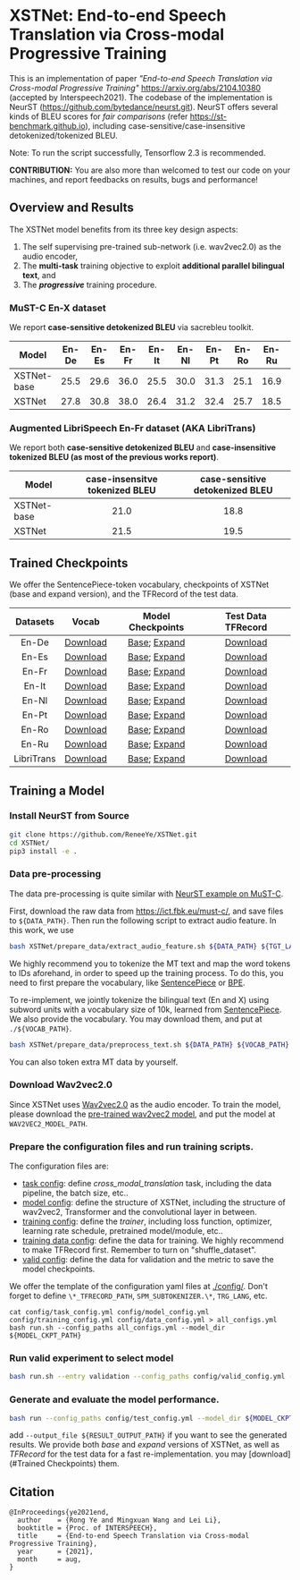 # XSTNet: End-to-end Speech Translation via Cross-modal Progressive Training
This is an implementation of paper 
*"End-to-end Speech Translation via Cross-modal Progressive Training"* 
https://arxiv.org/abs/2104.10380 (accepted by Interspeech2021).
The codebase of the implementation is NeurST (https://github.com/bytedance/neurst.git).
NeurST offers several kinds of BLEU scores for *fair comparisons* (refer https://st-benchmark.github.io), 
including case-sensitive/case-insensitive detokenized/tokenized BLEU.

Note: To run the script successfully, Tensorflow 2.3 is recommended. 

**CONTRIBUTION:**
You are also more than welcomed to test our code on your machines, and report feedbacks on results, bugs and performance!


## Overview and Results
The XSTNet model benefits from its three key design aspects:
1. The self supervising pre-trained sub-network (i.e. wav2vec2.0) as the audio encoder, 
2. The **multi-task** training objective to exploit **additional parallel bilingual text**, and 
3. The ***progressive*** training procedure.

### MuST-C En-X dataset
We report **case-sensitive detokenized BLEU** via sacrebleu toolkit.


| Model      | En-De | En-Es | En-Fr | En-It | En-Nl | En-Pt | En-Ro | En-Ru | Avg.  |
| ---------- |:-----:|:-----:|:-----:|:-----:|:-----:|:-----:|:-----:|:-----:|:-----:|
|XSTNet-base |	25.5 | 29.6  | 36.0  | 25.5  | 30.0  | 31.3  | 25.1  | 16.9  | 29.0  |
|XSTNet	     |  27.8 | 30.8  | 38.0  | 26.4  | 31.2  | 32.4  | 25.7  | 18.5  | 30.3  |

### Augmented LibriSpeech En-Fr dataset (AKA LibriTrans)
We report both **case-sensitive detokenized BLEU** and **case-insensitive tokenized BLEU (as most of the previous works report)**.

| Model      | case-insensitve tokenized BLEU  | case-sensitive detokenized BLEU |
| ---------- | :-----------------------------: | :------------------------------:| 
|XSTNet-base |	             21.0              |               18.8              |
|XSTNet	     |               21.5              |               19.5              |

## Trained Checkpoints
We offer the SentencePiece-token vocabulary, checkpoints of XSTNet (base and expand version), and the TFRecord of the test data.

| **Datasets** |  **Vocab**  | **Model Checkpoints** | **Test Data TFRecord** |
|:--------:|:-------:|:----------:| :--------:|
| En-De    | [Download](http://lf3-nlp-opensource.bytetos.com/obj/nlp-opensource/interspeech2021/xstnet/mustc_en-de/vocab.zip)  |  [Base](http://lf3-nlp-opensource.bytetos.com/obj/nlp-opensource/interspeech2021/xstnet/mustc_en-de/xstnet_base.zip); [Expand](http://lf3-nlp-opensource.bytetos.com/obj/nlp-opensource/interspeech2021/xstnet/mustc_en-de/xstnet_expand.zip)  | [Download](http://lf3-nlp-opensource.bytetos.com/obj/nlp-opensource/interspeech2021/xstnet/mustc_en-de/tst-COMMON.tfrecords-00000-of-00001) |
| En-Es    | [Download](http://lf3-nlp-opensource.bytetos.com/obj/nlp-opensource/interspeech2021/xstnet/mustc_en-es/vocab.zip)  |  [Base](http://lf3-nlp-opensource.bytetos.com/obj/nlp-opensource/interspeech2021/xstnet/mustc_en-es/xstnet_base.zip); [Expand](http://lf3-nlp-opensource.bytetos.com/obj/nlp-opensource/interspeech2021/xstnet/mustc_en-es/xstnet_expand.zip)  | [Download](http://lf3-nlp-opensource.bytetos.com/obj/nlp-opensource/interspeech2021/xstnet/mustc_en-es/tst-COMMON.tfrecords-00000-of-00001) |
| En-Fr    | [Download](http://lf3-nlp-opensource.bytetos.com/obj/nlp-opensource/interspeech2021/xstnet/mustc_en-fr/vocab.zip)  |  [Base](http://lf3-nlp-opensource.bytetos.com/obj/nlp-opensource/interspeech2021/xstnet/mustc_en-fr/xstnet_base.zip); [Expand](http://lf3-nlp-opensource.bytetos.com/obj/nlp-opensource/interspeech2021/xstnet/mustc_en-fr/xstnet_expand.zip)  | [Download](http://lf3-nlp-opensource.bytetos.com/obj/nlp-opensource/interspeech2021/xstnet/mustc_en-fr/tst-COMMON.tfrecords-00000-of-00001) |
| En-It    | [Download](http://lf3-nlp-opensource.bytetos.com/obj/nlp-opensource/interspeech2021/xstnet/mustc_en-it/vocab.zip)  |  [Base](http://lf3-nlp-opensource.bytetos.com/obj/nlp-opensource/interspeech2021/xstnet/mustc_en-it/xstnet_base.zip); [Expand](http://lf3-nlp-opensource.bytetos.com/obj/nlp-opensource/interspeech2021/xstnet/mustc_en-it/xstnet_expand.zip)  | [Download](http://lf3-nlp-opensource.bytetos.com/obj/nlp-opensource/interspeech2021/xstnet/mustc_en-it/tst-COMMON.tfrecords-00000-of-00001) |
| En-Nl    | [Download](http://lf3-nlp-opensource.bytetos.com/obj/nlp-opensource/interspeech2021/xstnet/mustc_en-nl/vocab.zip)  |  [Base](http://lf3-nlp-opensource.bytetos.com/obj/nlp-opensource/interspeech2021/xstnet/mustc_en-nl/xstnet_base.zip); [Expand](http://lf3-nlp-opensource.bytetos.com/obj/nlp-opensource/interspeech2021/xstnet/mustc_en-nl/xstnet_expand.zip)  | [Download](http://lf3-nlp-opensource.bytetos.com/obj/nlp-opensource/interspeech2021/xstnet/mustc_en-nl/tst-COMMON.tfrecords-00000-of-00001) |
| En-Pt    | [Download](http://lf3-nlp-opensource.bytetos.com/obj/nlp-opensource/interspeech2021/xstnet/mustc_en-pt/vocab.zip)  |  [Base](http://lf3-nlp-opensource.bytetos.com/obj/nlp-opensource/interspeech2021/xstnet/mustc_en-pt/xstnet_base.zip); [Expand](http://lf3-nlp-opensource.bytetos.com/obj/nlp-opensource/interspeech2021/xstnet/mustc_en-pt/xstnet_expand.zip)  | [Download](http://lf3-nlp-opensource.bytetos.com/obj/nlp-opensource/interspeech2021/xstnet/mustc_en-pt/tst-COMMON.tfrecords-00000-of-00001) |
| En-Ro    | [Download](http://lf3-nlp-opensource.bytetos.com/obj/nlp-opensource/interspeech2021/xstnet/mustc_en-ro/vocab.zip)  |  [Base](http://lf3-nlp-opensource.bytetos.com/obj/nlp-opensource/interspeech2021/xstnet/mustc_en-ro/xstnet_base.zip); [Expand](http://lf3-nlp-opensource.bytetos.com/obj/nlp-opensource/interspeech2021/xstnet/mustc_en-ro/xstnet_expand.zip)  | [Download](http://lf3-nlp-opensource.bytetos.com/obj/nlp-opensource/interspeech2021/xstnet/mustc_en-ro/tst-COMMON.tfrecords-00000-of-00001) |
| En-Ru    | [Download](http://lf3-nlp-opensource.bytetos.com/obj/nlp-opensource/interspeech2021/xstnet/mustc_en-ru/vocab.zip)  |  [Base](http://lf3-nlp-opensource.bytetos.com/obj/nlp-opensource/interspeech2021/xstnet/mustc_en-ru/xstnet_base.zip); [Expand](http://lf3-nlp-opensource.bytetos.com/obj/nlp-opensource/interspeech2021/xstnet/mustc_en-ru/xstnet_expand.zip)  | [Download](http://lf3-nlp-opensource.bytetos.com/obj/nlp-opensource/interspeech2021/xstnet/mustc_en-ru/tst-COMMON.tfrecords-00000-of-00001) |
|LibriTrans| [Download](http://lf3-nlp-opensource.bytetos.com/obj/nlp-opensource/interspeech2021/xstnet/libritrans/vocab.zip)  |  [Base](http://lf3-nlp-opensource.bytetos.com/obj/nlp-opensource/interspeech2021/xstnet/libritrans/xstnetl_base.zip); [Expand](http://lf3-nlp-opensource.bytetos.com/obj/nlp-opensource/interspeech2021/xstnet/libritrans/xstnet_expand.zip)   | [Download](http://lf3-nlp-opensource.bytetos.com/obj/nlp-opensource/interspeech2021/xstnet/libritrans/test.tfrecords-00000-of-00001) |



## Training a Model

### Install NeurST from Source

```bash
git clone https://github.com/ReneeYe/XSTNet.git
cd XSTNet/
pip3 install -e .
```

### Data pre-processing

The data pre-processing is quite similar with [NeurST example on MuST-C](https://github.com/bytedance/neurst/blob/master/examples/speech_to_text/must-c/README.md).

First, download the raw data from https://ict.fbk.eu/must-c/, and save files to ```${DATA_PATH}```.
Then run the following script to extract audio feature. In this work, we use
```bash
bash XSTNet/prepare_data/extract_audio_feature.sh ${DATA_PATH} ${TGT_LANG}
```

We highly recommend you to tokenize the MT text and map the word tokens to IDs aforehand, in order to speed up the training process.
To do this, you need to first prepare the vocabulary, like [SentencePiece](https://github.com/google/sentencepiece) or [BPE](https://github.com/rsennrich/subword-nmt).

To re-implement, we jointly tokenize the bilingual text (En and X) using subword units with a vocabulary size of 10k, learned from [SentencePiece](https://github.com/google/sentencepiece).
We also provide the vocabulary. You may download them, and put at ```./${VOCAB_PATH}```.

```bash
bash XSTNet/prepare_data/preprocess_text.sh ${DATA_PATH} ${VOCAB_PATH} ${TGT_LANG}
``` 
You can also token extra MT data by yourself.

### Download Wav2vec2.0

Since XSTNet uses [Wav2vec2.0](https://github.com/pytorch/fairseq/blob/master/examples/wav2vec/README.md) as the audio encoder. 
To train the model, please download the [pre-trained wav2vec2 model](https://dl.fbaipublicfiles.com/fairseq/wav2vec/wav2vec_small.pt),
and put the model at ```WAV2VEC2_MODEL_PATH```.


### Prepare the configuration files and run training scripts.
The configuration files are: 
- [task config](config/task_config.yml): define *cross_modal_translation* task, including the data pipeline, the batch size, etc..
- [model config](config/model_config.yml): define the structure of XSTNet, including the structure of wav2vec2, Transformer and the convolutional layer in between.
- [training config](config/training_config.yml): define the *trainer*, including loss function, optimizer, learning rate schedule, pretrained model/module, etc..
- [training data config](config/data_config.yml): define the data for training. We highly recommend to make TFRecord first. Remember to turn on "shuffle_dataset".
- [valid config](config/valid_config.yml): define the data for validation and the metric to save the model checkpoints.

We offer the template of the configuration yaml files at [./config/](config). 
Don't forget to define ```\*_TFRECORD_PATH```, ```SPM_SUBTOKENIZER.\*```, ```TRG_LANG```, etc.

```
cat config/task_config.yml config/model_config.yml config/training_config.yml config/data_config.yml > all_configs.yml
bash run.sh --config_paths all_configs.yml --model_dir ${MODEL_CKPT_PATH}
```

### Run valid experiment to select model
```bash
bash run.sh --entry validation --config_paths config/valid_config.yml --model_dir ${MODEL_CKPT_PATH}
```

### Generate and evaluate the model performance.
```bash
bash run --config_paths config/test_config.yml --model_dir ${MODEL_CKPT_PATH}/best_avg
```
add ```--output_file ${RESULT_OUTPUT_PATH}``` if you want to see the generated results.
We provide both *base* and *expand* versions of XSTNet, as well as *TFRecord* for the test data for a fast re-implementation. you may [download](#Trained Checkpoints) them.

## Citation
```
@InProceedings{ye2021end,
  author    = {Rong Ye and Mingxuan Wang and Lei Li},
  booktitle = {Proc. of INTERSPEECH},
  title     = {End-to-end Speech Translation via Cross-modal Progressive Training},
  year      = {2021},
  month     = aug,
}
```
